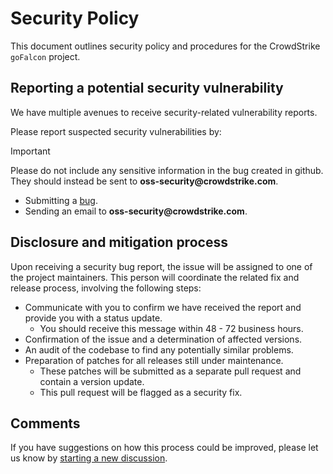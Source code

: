 # Security Policy

This document outlines security policy and procedures for the CrowdStrike `goFalcon` project.

## Reporting a potential security vulnerability

We have multiple avenues to receive security-related vulnerability reports.

Please report suspected security vulnerabilities by:

> [!IMPORTANT]
> Please do not include any sensitive information in the bug created in github. They should instead be sent to __oss-security@crowdstrike.com__.

+ Submitting a [bug](https://github.com/CrowdStrike/gofalcon/issues/new).
+ Sending an email to __oss-security@crowdstrike.com__.

## Disclosure and mitigation process

Upon receiving a security bug report, the issue will be assigned to one of the project maintainers. This person will coordinate the related fix and release process, involving the following steps:
+ Communicate with you to confirm we have received the report and provide you with a status update.
    - You should receive this message within 48 - 72 business hours.
+ Confirmation of the issue and a determination of affected versions.
+ An audit of the codebase to find any potentially similar problems.
+ Preparation of patches for all releases still under maintenance.
    - These patches will be submitted as a separate pull request and contain a version update.
    - This pull request will be flagged as a security fix.

## Comments

If you have suggestions on how this process could be improved, please let us know by [starting a new discussion](https://github.com/CrowdStrike/gofalcon/discussions).
